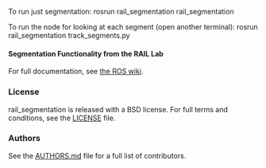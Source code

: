 To run just segmentation:
rosrun rail_segmentation rail_segmentation

To run the node for looking at each segment (open another terminal):
rosrun rail_segmentation track_segments.py

#### Segmentation Functionality from the RAIL Lab
For full documentation, see [the ROS wiki](http://ros.org/wiki/rail_segmentation).

### License
rail_segmentation is released with a BSD license. For full terms and conditions, see the [LICENSE](LICENSE) file.

### Authors
See the [AUTHORS.md](AUTHORS.md) file for a full list of contributors.
